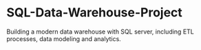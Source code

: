 # SQL-Data-Warehouse-Project
Building a modern data warehouse with SQL server, including ETL processes, data modeling and analytics. 
